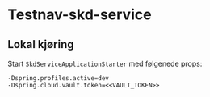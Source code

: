 # Testnav-skd-service


## Lokal kjøring

Start `SkdServiceApplicationStarter` med følgenede props:

```
-Dspring.profiles.active=dev 
-Dspring.cloud.vault.token=<<VAULT_TOKEN>>
```
